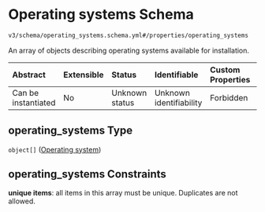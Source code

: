 # Operating systems Schema

```txt
v3/schema/operating_systems.schema.yml#/properties/operating_systems
```

An array of objects describing operating systems available for installation.

| Abstract            | Extensible | Status         | Identifiable            | Custom Properties | Additional Properties | Access Restrictions | Defined In                                                          |
| :------------------ | :--------- | :------------- | :---------------------- | :---------------- | :-------------------- | :------------------ | :------------------------------------------------------------------ |
| Can be instantiated | No         | Unknown status | Unknown identifiability | Forbidden         | Allowed               | none                | [device.schema.json*](../device.schema.json "open original schema") |

## operating_systems Type

`object[]` ([Operating system](device-properties-operating-systems-operating-system.md))

## operating_systems Constraints

**unique items**: all items in this array must be unique. Duplicates are not allowed.
